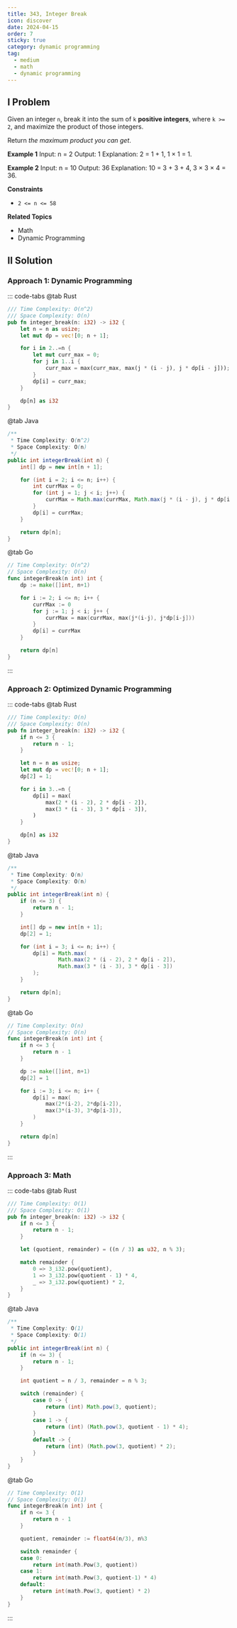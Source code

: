 ```yaml
---
title: 343, Integer Break
icon: discover
date: 2024-04-15
order: 7
sticky: true
category: dynamic programming
tag: 
  - medium
  - math
  - dynamic programming
---
```


## I Problem
Given an integer `n`, break it into the sum of `k` **positive integers**, where `k >= 2`, and maximize the product of those integers.

Return *the maximum product you can get*.

**Example 1**
Input: n = 2
Output: 1
Explanation: 2 = 1 + 1, 1 × 1 = 1.

**Example 2**
Input: n = 10
Output: 36
Explanation: 10 = 3 + 3 + 4, 3 × 3 × 4 = 36.

**Constraints**
- `2 <= n <= 58`

**Related Topics**
- Math
- Dynamic Programming


## II Solution
### Approach 1: Dynamic Programming
::: code-tabs
@tab Rust
```rust
/// Time Complexity: O(n^2)
/// Space Complexity: O(n)
pub fn integer_break(n: i32) -> i32 {
    let n = n as usize;
    let mut dp = vec![0; n + 1];

    for i in 2..=n {
        let mut curr_max = 0;
        for j in 1..i {
            curr_max = max(curr_max, max(j * (i - j), j * dp[i - j]));
        }
        dp[i] = curr_max;
    }

    dp[n] as i32
}
```

@tab Java
```java
/**
 * Time Complexity: O(n^2)
 * Space Complexity: O(n)
 */
public int integerBreak(int n) {
    int[] dp = new int[n + 1];

    for (int i = 2; i <= n; i++) {
        int currMax = 0;
        for (int j = 1; j < i; j++) {
            currMax = Math.max(currMax, Math.max(j * (i - j), j * dp[i - j]));
        }
        dp[i] = currMax;
    }

    return dp[n];
}
```

@tab Go
```go
// Time Complexity: O(n^2)
// Space Complexity: O(n)
func integerBreak(n int) int {
    dp := make([]int, n+1)

    for i := 2; i <= n; i++ {
        currMax := 0
        for j := 1; j < i; j++ {
            currMax = max(currMax, max(j*(i-j), j*dp[i-j]))
        }
        dp[i] = currMax
    }

    return dp[n]
}
```
:::


### Approach 2: Optimized Dynamic Programming
::: code-tabs
@tab Rust
```rust
/// Time Complexity: O(n)
/// Space Complexity: O(n)
pub fn integer_break(n: i32) -> i32 {
    if n <= 3 {
        return n - 1;
    }

    let n = n as usize;
    let mut dp = vec![0; n + 1];
    dp[2] = 1;

    for i in 3..=n {
        dp[i] = max(
            max(2 * (i - 2), 2 * dp[i - 2]),
            max(3 * (i - 3), 3 * dp[i - 3]),
        )
    }

    dp[n] as i32
}
```

@tab Java
```java
/**
 * Time Complexity: O(n)
 * Space Complexity: O(n)
 */
public int integerBreak(int n) {
    if (n <= 3) {
        return n - 1;
    }

    int[] dp = new int[n + 1];
    dp[2] = 1;

    for (int i = 3; i <= n; i++) {
        dp[i] = Math.max(
                Math.max(2 * (i - 2), 2 * dp[i - 2]),
                Math.max(3 * (i - 3), 3 * dp[i - 3])
        );
    }

    return dp[n];
}
```

@tab Go
```go
// Time Complexity: O(n)
// Space Complexity: O(n)
func integerBreak(n int) int {
    if n <= 3 {
        return n - 1
    }

    dp := make([]int, n+1)
    dp[2] = 1

    for i := 3; i <= n; i++ {
        dp[i] = max(
            max(2*(i-2), 2*dp[i-2]),
            max(3*(i-3), 3*dp[i-3]),
        )
    }

    return dp[n]
}
```
:::


### Approach 3: Math
::: code-tabs
@tab Rust
```rust
/// Time Complexity: O(1)
/// Space Complexity: O(1)
pub fn integer_break(n: i32) -> i32 {
    if n <= 3 {
        return n - 1;
    }

    let (quotient, remainder) = ((n / 3) as u32, n % 3);

    match remainder {
        0 => 3_i32.pow(quotient),
        1 => 3_i32.pow(quotient - 1) * 4,
        _ => 3_i32.pow(quotient) * 2,
    }
}
```

@tab Java
```java
/**
 * Time Complexity: O(1)
 * Space Complexity: O(1)
 */
public int integerBreak(int n) {
    if (n <= 3) {
        return n - 1;
    }

    int quotient = n / 3, remainder = n % 3;

    switch (remainder) {
        case 0 -> {
            return (int) Math.pow(3, quotient);
        }
        case 1 -> {
            return (int) (Math.pow(3, quotient - 1) * 4);
        }
        default -> {
            return (int) (Math.pow(3, quotient) * 2);
        }
    }
}
```

@tab Go
```go
// Time Complexity: O(1)
// Space Complexity: O(1)
func integerBreak(n int) int {
    if n <= 3 {
        return n - 1
    }

    quotient, remainder := float64(n/3), n%3

    switch remainder {
    case 0:
        return int(math.Pow(3, quotient))
    case 1:
        return int(math.Pow(3, quotient-1) * 4)
    default:
        return int(math.Pow(3, quotient) * 2)
    }
}
```
:::